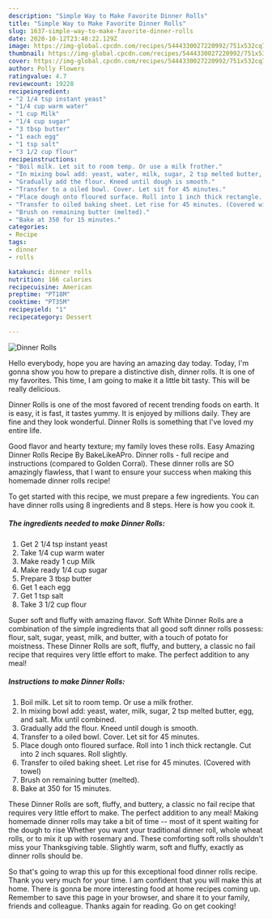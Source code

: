 ```yaml
---
description: "Simple Way to Make Favorite Dinner Rolls"
title: "Simple Way to Make Favorite Dinner Rolls"
slug: 1637-simple-way-to-make-favorite-dinner-rolls
date: 2020-10-12T23:48:22.129Z
image: https://img-global.cpcdn.com/recipes/5444330027220992/751x532cq70/dinner-rolls-recipe-main-photo.jpg
thumbnail: https://img-global.cpcdn.com/recipes/5444330027220992/751x532cq70/dinner-rolls-recipe-main-photo.jpg
cover: https://img-global.cpcdn.com/recipes/5444330027220992/751x532cq70/dinner-rolls-recipe-main-photo.jpg
author: Polly Flowers
ratingvalue: 4.7
reviewcount: 19228
recipeingredient:
- "2 1/4 tsp instant yeast"
- "1/4 cup warm water"
- "1 cup Milk"
- "1/4 cup sugar"
- "3 tbsp butter"
- "1 each egg"
- "1 tsp salt"
- "3 1/2 cup flour"
recipeinstructions:
- "Boil milk. Let sit to room temp. Or use a milk frother."
- "In mixing bowl add: yeast, water, milk, sugar, 2 tsp melted butter, egg, and salt. Mix until combined."
- "Gradually add the flour. Kneed until dough is smooth."
- "Transfer to a oiled bowl. Cover. Let sit for 45 minutes."
- "Place dough onto floured surface. Roll into 1 inch thick rectangle. Cut into 2 inch squares. Roll slightly."
- "Transfer to oiled baking sheet. Let rise for 45 minutes. (Covered with towel)"
- "Brush on remaining butter (melted)."
- "Bake at 350 for 15 minutes."
categories:
- Recipe
tags:
- dinner
- rolls

katakunci: dinner rolls 
nutrition: 166 calories
recipecuisine: American
preptime: "PT18M"
cooktime: "PT35M"
recipeyield: "1"
recipecategory: Dessert

---
```



![Dinner Rolls](https://img-global.cpcdn.com/recipes/5444330027220992/751x532cq70/dinner-rolls-recipe-main-photo.jpg)

Hello everybody, hope you are having an amazing day today. Today, I'm gonna show you how to prepare a distinctive dish, dinner rolls. It is one of my favorites. This time, I am going to make it a little bit tasty. This will be really delicious.

Dinner Rolls is one of the most favored of recent trending foods on earth. It is easy, it is fast, it tastes yummy. It is enjoyed by millions daily. They are fine and they look wonderful. Dinner Rolls is something that I've loved my entire life.

Good flavor and hearty texture; my family loves these rolls. Easy Amazing Dinner Rolls Recipe By BakeLikeAPro. Dinner rolls - full recipe and instructions (compared to Golden Corral). These dinner rolls are SO amazingly flawless, that I want to ensure your success when making this homemade dinner rolls recipe!


To get started with this recipe, we must prepare a few ingredients. You can have dinner rolls using 8 ingredients and 8 steps. Here is how you cook it.

<!--inarticleads1-->

##### The ingredients needed to make Dinner Rolls:

1. Get 2 1/4 tsp instant yeast
1. Take 1/4 cup warm water
1. Make ready 1 cup Milk
1. Make ready 1/4 cup sugar
1. Prepare 3 tbsp butter
1. Get 1 each egg
1. Get 1 tsp salt
1. Take 3 1/2 cup flour


Super soft and fluffy with amazing flavor. Soft White Dinner Rolls are a combination of the simple ingredients that all good soft dinner rolls possess: flour, salt, sugar, yeast, milk, and butter, with a touch of potato for moistness. These Dinner Rolls are soft, fluffy, and buttery, a classic no fail recipe that requires very little effort to make. The perfect addition to any meal! 

<!--inarticleads2-->

##### Instructions to make Dinner Rolls:

1. Boil milk. Let sit to room temp. Or use a milk frother.
1. In mixing bowl add: yeast, water, milk, sugar, 2 tsp melted butter, egg, and salt. Mix until combined.
1. Gradually add the flour. Kneed until dough is smooth.
1. Transfer to a oiled bowl. Cover. Let sit for 45 minutes.
1. Place dough onto floured surface. Roll into 1 inch thick rectangle. Cut into 2 inch squares. Roll slightly.
1. Transfer to oiled baking sheet. Let rise for 45 minutes. (Covered with towel)
1. Brush on remaining butter (melted).
1. Bake at 350 for 15 minutes.


These Dinner Rolls are soft, fluffy, and buttery, a classic no fail recipe that requires very little effort to make. The perfect addition to any meal! Making homemade dinner rolls may take a bit of time -- most of it spent waiting for the dough to rise Whether you want your traditional dinner roll, whole wheat rolls, or to mix it up with rosemary and. These comforting soft rolls shouldn&#39;t miss your Thanksgiving table. Slightly warm, soft and fluffy, exactly as dinner rolls should be. 

So that's going to wrap this up for this exceptional food dinner rolls recipe. Thank you very much for your time. I am confident that you will make this at home. There is gonna be more interesting food at home recipes coming up. Remember to save this page in your browser, and share it to your family, friends and colleague. Thanks again for reading. Go on get cooking!
